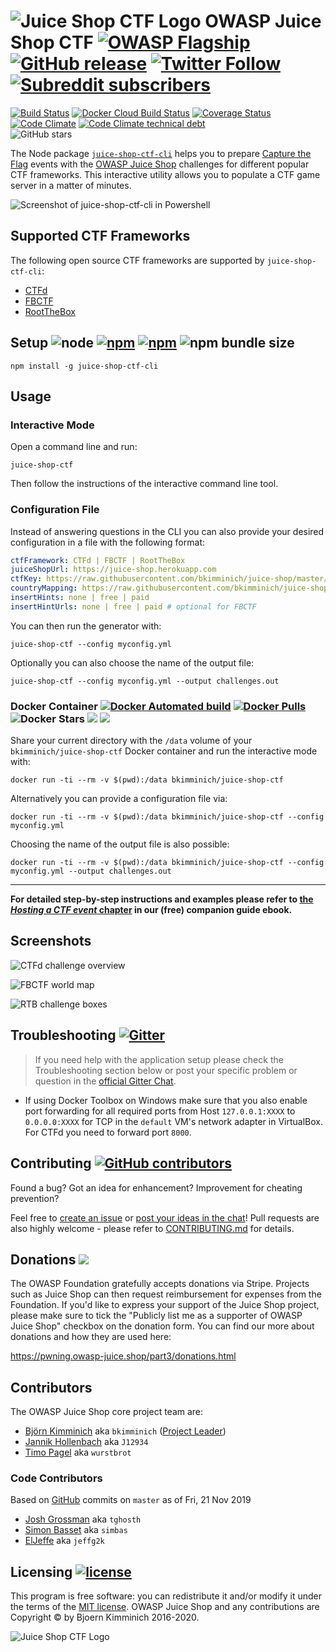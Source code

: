 # ![Juice Shop CTF Logo](https://raw.githubusercontent.com/bkimminich/juice-shop-ctf/master/images/JuiceShopCTF_Logo_100px.png) OWASP Juice Shop CTF [![OWASP Flagship](https://img.shields.io/badge/owasp-flagship%20project-48A646.svg)](https://www.owasp.org/index.php/OWASP_Project_Inventory#tab=Flagship_Projects) [![GitHub release](https://img.shields.io/github/release/bkimminich/juice-shop-ctf.svg)](https://github.com/bkimminich/juice-shop-ctf/releases/latest) [![Twitter Follow](https://img.shields.io/twitter/follow/owasp_juiceshop.svg?style=social&label=Follow)](https://twitter.com/owasp_juiceshop) [![Subreddit subscribers](https://img.shields.io/reddit/subreddit-subscribers/owasp_juiceshop?style=social)](https://reddit.com/r/owasp_juiceshop)

[![Build Status](https://travis-ci.org/bkimminich/juice-shop-ctf.svg?branch=master)](https://travis-ci.org/bkimminich/juice-shop-ctf)
[![Docker Cloud Build Status](https://img.shields.io/docker/cloud/build/bkimminich/juice-shop-ctf.svg)](https://cloud.docker.com/repository/docker/bkimminich/juice-shop-ctf/builds)
[![Coverage Status](https://coveralls.io/repos/github/bkimminich/juice-shop-ctf/badge.svg?branch=master)](https://coveralls.io/github/bkimminich/juice-shop-ctf?branch=master)
[![Code Climate](https://codeclimate.com/github/bkimminich/juice-shop-ctf/badges/gpa.svg)](https://codeclimate.com/github/bkimminich/juice-shop-ctf)
[![Code Climate technical debt](https://img.shields.io/codeclimate/tech-debt/bkimminich/juice-shop-ctf)](https://codeclimate.com/github/bkimminich/juice-shop-ctf/trends/technical_debt)  
![GitHub stars](https://img.shields.io/github/stars/bkimminich/juice-shop-ctf.svg?label=GitHub%20%E2%98%85&style=flat)

The Node package
[`juice-shop-ctf-cli`](https://www.npmjs.com/package/juice-shop-ctf-cli)
helps you to prepare
[Capture the Flag](https://en.wikipedia.org/wiki/Capture_the_flag#Computer_security)
events with the [OWASP Juice Shop](https://owasp-juice.shop) challenges
for different popular CTF frameworks. This interactive utility allows
you to populate a CTF game server in a matter of minutes.

![Screenshot of juice-shop-ctf-cli in Powershell](images/juice-shop-ctf-cli.png)

## Supported CTF Frameworks

The following open source CTF frameworks are supported by
`juice-shop-ctf-cli`:

* [CTFd](https://github.com/CTFd/CTFd/releases/latest)
* [FBCTF](https://github.com/facebook/fbctf)
* [RootTheBox](https://github.com/moloch--/RootTheBox)

## Setup ![node](https://img.shields.io/node/v/juice-shop-ctf-cli.svg) [![npm](https://img.shields.io/npm/dm/juice-shop-ctf-cli.svg)](https://www.npmjs.com/package/juice-shop-ctf-cli) [![npm](https://img.shields.io/npm/dt/juice-shop-ctf-cli.svg)](https://www.npmjs.com/package/juice-shop-ctf-cli) ![npm bundle size](https://img.shields.io/bundlephobia/min/juice-shop-ctf-cli.svg)

```
npm install -g juice-shop-ctf-cli
```

## Usage

### Interactive Mode

Open a command line and run:

```
juice-shop-ctf
```

Then follow the instructions of the interactive command line tool.

### Configuration File

Instead of answering questions in the CLI you can also provide your
desired configuration in a file with the following format:

```yaml
ctfFramework: CTFd | FBCTF | RootTheBox
juiceShopUrl: https://juice-shop.herokuapp.com
ctfKey: https://raw.githubusercontent.com/bkimminich/juice-shop/master/ctf.key # can also be actual key instead URL
countryMapping: https://raw.githubusercontent.com/bkimminich/juice-shop/master/config/fbctf.yml # ignored for CTFd and RootTheBox
insertHints: none | free | paid
insertHintUrls: none | free | paid # optional for FBCTF
```

You can then run the generator with:

```
juice-shop-ctf --config myconfig.yml
```

Optionally you can also choose the name of the output file:

```
juice-shop-ctf --config myconfig.yml --output challenges.out
```

### Docker Container [![Docker Automated build](https://img.shields.io/docker/automated/bkimminich/juice-shop-ctf.svg)](https://registry.hub.docker.com/u/bkimminich/juice-shop-ctf/) [![Docker Pulls](https://img.shields.io/docker/pulls/bkimminich/juice-shop-ctf.svg)](https://registry.hub.docker.com/u/bkimminich/juice-shop-ctf/) ![Docker Stars](https://img.shields.io/docker/stars/bkimminich/juice-shop-ctf.svg) [![](https://images.microbadger.com/badges/image/bkimminich/juice-shop-ctf.svg)](https://microbadger.com/images/bkimminich/juice-shop-ctf "Get your own image badge on microbadger.com") [![](https://images.microbadger.com/badges/version/bkimminich/juice-shop-ctf.svg)](https://microbadger.com/images/bkimminich/juice-shop-ctf "Get your own version badge on microbadger.com")

Share your current directory with the `/data` volume of your
`bkimminich/juice-shop-ctf` Docker container and run the interactive
mode with:

```
docker run -ti --rm -v $(pwd):/data bkimminich/juice-shop-ctf
```

Alternatively you can provide a configuration file via:

```
docker run -ti --rm -v $(pwd):/data bkimminich/juice-shop-ctf --config myconfig.yml
```

Choosing the name of the output file is also possible:

```
docker run -ti --rm -v $(pwd):/data bkimminich/juice-shop-ctf --config myconfig.yml --output challenges.out
```

---

**For detailed step-by-step instructions and examples please refer to
[the _Hosting a CTF event_ chapter](https://pwning.owasp-juice.shop/part1/ctf.html)
in our (free) companion guide ebook.**

## Screenshots

![CTFd challenge overview](https://pwning.owasp-juice.shop/part1/img/ctfd_1.png)

![FBCTF world map](https://pwning.owasp-juice.shop/part1/img/fbctf_1.png)

![RTB challenge boxes](https://pwning.owasp-juice.shop/part1/img/rtb_1.png)

## Troubleshooting [![Gitter](http://img.shields.io/badge/gitter-join%20chat-1dce73.svg)](https://gitter.im/bkimminich/juice-shop)

> If you need help with the application setup please check the
> Troubleshooting section below or post your specific problem or
> question in the
> [official Gitter Chat](https://gitter.im/bkimminich/juice-shop).

- If using Docker Toolbox on Windows make sure that you also enable port
  forwarding for all required ports from Host `127.0.0.1:XXXX` to
  `0.0.0.0:XXXX` for TCP in the `default` VM's network adapter in
  VirtualBox. For CTFd you need to forward port `8000`.

## Contributing [![GitHub contributors](https://img.shields.io/github/contributors/bkimminich/juice-shop-ctf.svg)](https://github.com/bkimminich/juice-shop-ctf/graphs/contributors)

Found a bug? Got an idea for enhancement? Improvement for cheating
prevention?

Feel free to
[create an issue](https://github.com/bkimminich/juice-shop-ctf/issues)
or
[post your ideas in the chat](https://gitter.im/bkimminich/juice-shop)!
Pull requests are also highly welcome - please refer to
[CONTRIBUTING.md](CONTRIBUTING.md) for details.

## Donations [![](https://img.shields.io/badge/support-owasp%20juice%20shop-blue)](https://owasp.org/donate/?reponame=www-project-juice-shop&title=OWASP+Juice+Shop)

The OWASP Foundation gratefully accepts donations via Stripe. Projects
such as Juice Shop can then request reimbursement for expenses from the
Foundation. If you'd like to express your support of the Juice Shop
project, please make sure to tick the "Publicly list me as a supporter
of OWASP Juice Shop" checkbox on the donation form. You can find our
more about donations and how they are used here:

<https://pwning.owasp-juice.shop/part3/donations.html>

## Contributors

The OWASP Juice Shop core project team are:

- [Björn Kimminich](https://github.com/bkimminich) aka `bkimminich`
  ([Project Leader](https://www.owasp.org/index.php/Projects/Project_Leader_Responsibilities))
- [Jannik Hollenbach](https://github.com/J12934) aka `J12934`
- [Timo Pagel](https://github.com/wurstbrot) aka `wurstbrot`

### Code Contributors

Based on [GitHub](https://github.com/bkimminich/juice-shop-ctf) commits
on `master` as of Fri, 21 Nov 2019

- [Josh Grossman](httpps://github.com/tghosth) aka `tghosth`
- [Simon Basset](https://github.com/simbas) aka `simbas`
- [ElJeffe](https://github.com/jeffg2k) aka `jeffg2k`

## Licensing [![license](https://img.shields.io/github/license/bkimminich/juice-shop-ctf-server.svg)](LICENSE)

This program is free software: you can redistribute it and/or modify it
under the terms of the [MIT license](LICENSE). OWASP Juice Shop and any
contributions are Copyright © by Bjoern Kimminich 2016-2020.

![Juice Shop CTF Logo](https://raw.githubusercontent.com/bkimminich/juice-shop-ctf/develop/images/JuiceShopCTF_Logo_400px.png)
